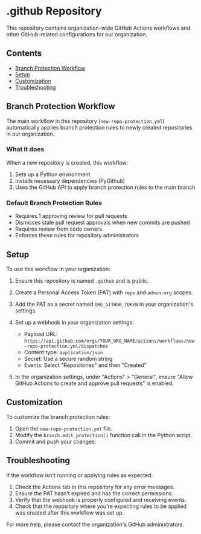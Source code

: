 # .github Repository

This repository contains organization-wide GitHub Actions workflows and other GitHub-related configurations for our organization.

## Contents

- [Branch Protection Workflow](#branch-protection-workflow)
- [Setup](#setup)
- [Customization](#customization)
- [Troubleshooting](#troubleshooting)

## Branch Protection Workflow

The main workflow in this repository (`new-repo-protection.yml`) automatically applies branch protection rules to newly created repositories in our organization.

### What it does

When a new repository is created, this workflow:

1. Sets up a Python environment
2. Installs necessary dependencies (PyGithub)
3. Uses the GitHub API to apply branch protection rules to the main branch

### Default Branch Protection Rules

- Requires 1 approving review for pull requests
- Dismisses stale pull request approvals when new commits are pushed
- Requires review from code owners
- Enforces these rules for repository administrators

## Setup

To use this workflow in your organization:

1. Ensure this repository is named `.github` and is public.
2. Create a Personal Access Token (PAT) with `repo` and `admin:org` scopes.
3. Add the PAT as a secret named `ORG_GITHUB_TOKEN` in your organization's settings.
4. Set up a webhook in your organization settings:
    - Payload URL: `https://api.github.com/orgs/YOUR_ORG_NAME/actions/workflows/new-repo-protection.yml/dispatches`
    - Content type: `application/json`
    - Secret: Use a secure random string
    - Events: Select "Repositories" and then "Created"

5. In the organization settings, under "Actions" > "General", ensure "Allow GitHub Actions to create and approve pull requests" is enabled.

## Customization

To customize the branch protection rules:

1. Open the `new-repo-protection.yml` file.
2. Modify the `branch.edit_protection()` function call in the Python script.
3. Commit and push your changes.

## Troubleshooting

If the workflow isn't running or applying rules as expected:

1. Check the Actions tab in this repository for any error messages.
2. Ensure the PAT hasn't expired and has the correct permissions.
3. Verify that the webhook is properly configured and receiving events.
4. Check that the repository where you're expecting rules to be applied was created after this workflow was set up.

For more help, please contact the organization's GitHub administrators.
